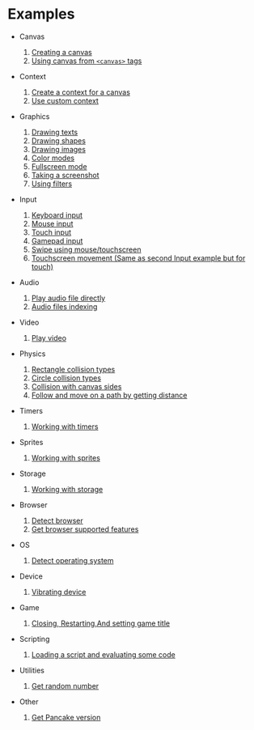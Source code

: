 # Examples
- Canvas
  1. [Creating a canvas](https://rabios.github.io/Pancake/examples/canvas_01.html)
  2. [Using canvas from `<canvas>` tags](https://rabios.github.io/Pancake/examples/canvas_02.html)

- Context
  1. [Create a context for a canvas](https://rabios.github.io/Pancake/examples/context_01.html)
  2. [Use custom context](https://rabios.github.io/Pancake/examples/context_02.html)

- Graphics
  1. [Drawing texts](https://rabios.github.io/Pancake/examples/graphics_01.html)
  2. [Drawing shapes](https://rabios.github.io/Pancake/examples/graphics_02.html)
  3. [Drawing images](https://rabios.github.io/Pancake/examples/graphics_03.html)
  4. [Color modes](https://rabios.github.io/Pancake/examples/graphics_04.html)
  5. [Fullscreen mode](https://rabios.github.io/Pancake/examples/graphics_05.html)
  6. [Taking a screenshot](https://rabios.github.io/Pancake/examples/graphics_06.html)
  7. [Using filters](https://rabios.github.io/Pancake/examples/graphics_07.html)

- Input
  1. [Keyboard input](https://rabios.github.io/Pancake/examples/input_01.html)
  2. [Mouse input](https://rabios.github.io/Pancake/examples/input_02.html)
  3. [Touch input](https://rabios.github.io/Pancake/examples/input_03.html)
  4. [Gamepad input](https://rabios.github.io/Pancake/examples/input_04.html)
  5. [Swipe using mouse/touchscreen](https://rabios.github.io/Pancake/examples/input_05.html)
  6. [Touchscreen movement (Same as second Input example but for touch)](https://rabios.github.io/Pancake/examples/input_06.html)

- Audio
  1. [Play audio file directly](https://rabios.github.io/Pancake/examples/audio_01.html)
  2. [Audio files indexing](https://rabios.github.io/Pancake/examples/audio_02.html)

- Video
  1. [Play video](https://rabios.github.io/Pancake/examples/video_01.html)

- Physics
  1. [Rectangle collision types](https://rabios.github.io/Pancake/examples/physics_01.html)
  2. [Circle collision types](https://rabios.github.io/Pancake/examples/physics_02.html)
  3. [Collision with canvas sides](https://rabios.github.io/Pancake/examples/physics_03.html)
  4. [Follow and move on a path by getting distance](https://rabios.github.io/Pancake/examples/physics_04.html)

- Timers
  1. [Working with timers](https://rabios.github.io/Pancake/examples/timers_01.html)

- Sprites
  1. [Working with sprites](https://rabios.github.io/Pancake/examples/sprite_01.html)

- Storage
  1. [Working with storage](https://rabios.github.io/Pancake/examples/storage_01.html)

- Browser
  1. [Detect browser](https://rabios.github.io/Pancake/examples/browser_01.html)
  2. [Get browser supported features](https://rabios.github.io/Pancake/examples/browser_02.html)


- OS
  1. [Detect operating system](https://rabios.github.io/Pancake/examples/os_01.html)

- Device
  1. [Vibrating device](https://rabios.github.io/Pancake/examples/device_01.html)

- Game
  1. [Closing, Restarting,And setting game title](https://rabios.github.io/Pancake/examples/game_01.html)

- Scripting
  1. [Loading a script and evaluating some code](https://rabios.github.io/Pancake/examples/script_01.html)

- Utilities
  1. [Get random number](https://rabios.github.io/Pancake/examples/util_01.html)

- Other
  1. [Get Pancake version](https://rabios.github.io/Pancake/examples/pancake_version.html)